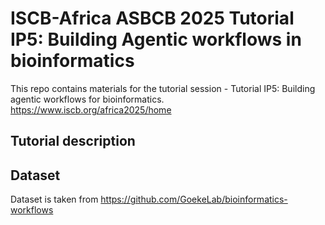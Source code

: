 # ISCB-Africa ASBCB 2025 Tutorial IP5: Building Agentic workflows in bioinformatics
This repo contains materials for the tutorial session - Tutorial IP5: Building agentic 
workflows for bioinformatics. \
https://www.iscb.org/africa2025/home

## Tutorial description


## Dataset
Dataset is taken from 
https://github.com/GoekeLab/bioinformatics-workflows